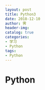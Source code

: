 ```yaml
---
layout: post
title: Python3
date: 2018-12-10
author: 霁
header-img:
catalog: true
categories:
- 学习
- Python
tags:
- Python
---
```


# Python 